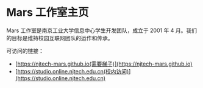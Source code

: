 # Mars 工作室主页

Mars 工作室是南京工业大学信息中心学生开发团队，成立于 2001 年 4 月。我们的目标是维持校园互联网团队的运作和传承。

可访问的链接：

- [https://njtech-mars.github.io(需要梯子)](https://njtech-mars.github.io)
- [https://studio.online.njtech.edu.cn(校内访问)](https://studio.online.njtech.edu.cn)
